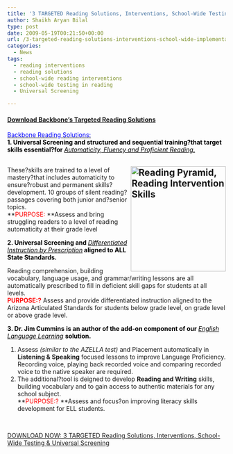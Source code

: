```yaml
---
title: '3 TARGETED Reading Solutions, Interventions, School-Wide Testing & Universal Screening…'
author: Shaikh Aryan Bilal
type: post
date: 2009-05-19T00:21:50+00:00
url: /3-targeted-reading-solutions-interventions-school-wide-implementations/
categories:
  - News
tags:
  - reading interventions
  - reading solutions
  - school-wide reading interventions
  - school-wide testing in reading
  - Universal Screening

---
```

#### [Download Backbone&#8217;s Targeted Reading Solutions][1]

<a href="http://www.backbonecommunications.com/wp-content/uploads/backbone-reading-solutions-interventions-school-wide-implementations.png" title="Backbone Reading Solutions, Reading Interventions, Universal Screening, School-Wide Testing" target="_blank" rel="noopener"><font color="#0000ff">Backbone Reading Solutions:</font></a>  
<font color="#000000"><strong>1. Universal Screening and structured and sequential training?that target skills essential?for </strong><u><em>Automaticity, Fluency and Proficient Reading</em>.</u></font>

## [<img loading="lazy" src="http://www.backbonecommunications.com/wp-content/uploads/reading-pyramid.png" alt="Reading Pyramid, Reading Intervention Skills" align="right" height="242" width="219" />][2]

These?skills are trained to a level of mastery?that includes automaticity to ensure?robust and permanent skills?development. 10 groups of silent reading?passages covering both junior and?senior topics.  
**<font color="#ff0000">PURPOSE: </font>**Assess and bring struggling readers to a level of reading automaticity at their grade level

<p class="border">
  <font color="#000000"><strong>2. Universal Screening and </strong><u><em>Differentiated Instruction by Prescription</em></u><strong> aligned to ALL State Standards. </strong></font>
</p>

Reading comprehension, building vocabulary, language usage, and grammar/writing lessons are all automatically prescribed to fill in deficient skill gaps for students at all levels.  
**<font color="#ff0000">PURPOSE:?</font>** Assess and provide differentiated instruction aligned to the Arizona Articulated Standards for students below grade level, on grade level or above grade level.

<p class="border">
  <font color="#000000"><strong>3. Dr. Jim Cummins</strong> <strong>is an author of the add-on component of our</strong> <u><em>English Language Learning</em></u> <strong>solution. </strong></font>
</p>

1. Assess _(similar to the AZELLA test)_ and Placement automatically in **Listening & Speaking** focused lessons to improve Language Proficiency. Recording voice, playing back recorded voice and comparing recorded voice to the native speaker are required.  
2. The additional?tool is deigned to develop **Reading and Writing** skills, building vocabulary and to gain access to authentic materials for any school subject.  
**<font color="#ff0000">PURPOSE:? </font>**Assess and focus?on improving literacy skills development for ELL students.

<p class="border">
  &nbsp;
</p>

[DOWNLOAD NOW: 3 TARGETED Reading Solutions, Interventions, School-Wide Testing & Universal Screening][1] 

<p class="border">
  &nbsp;
</p>

 [1]: http://www.backbonecommunications.com/wp-content/uploads/bbc-reading-solutions-reading-interventions-universal-screening.pdf "Backbone Reading Solutions, Reading Interventions, Universal Screening, School-Wide Testing"
 [2]: http://www.backbonecommunications.com/wp-content/uploads/backbone-reading-solutions-interventions-school-wide-implementations.png "Reading Pyramid, Reading Intervention Skills, School-Wide testing"